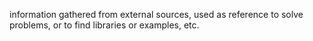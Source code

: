 information gathered from external sources, used as reference to solve problems, or to find libraries or examples, etc.